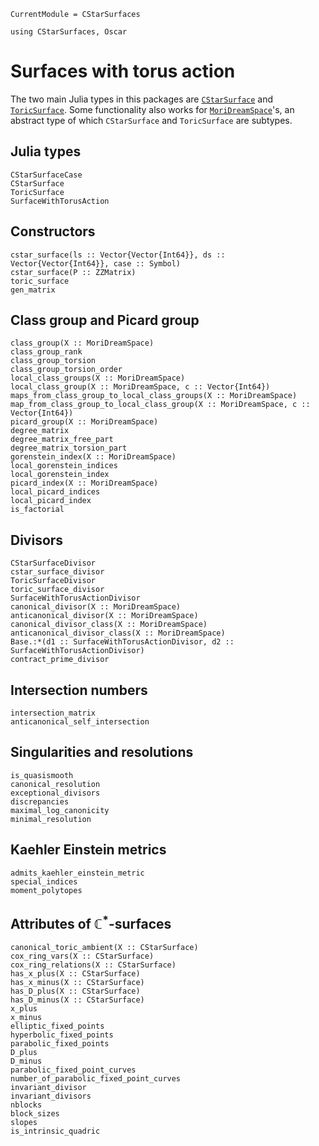 ```@meta
CurrentModule = CStarSurfaces
```

```@setup oscar
using CStarSurfaces, Oscar 
```

# Surfaces with torus action

The two main Julia types in this packages are [`CStarSurface`](@ref) and
[`ToricSurface`](@ref). Some functionality also works for
[`MoriDreamSpace`](@ref)'s, an abstract type of which `CStarSurface` and
`ToricSurface` are subtypes.

## Julia types

```@docs
CStarSurfaceCase
CStarSurface
ToricSurface
SurfaceWithTorusAction
```

## Constructors 

```@docs
cstar_surface(ls :: Vector{Vector{Int64}}, ds :: Vector{Vector{Int64}}, case :: Symbol)
cstar_surface(P :: ZZMatrix)
toric_surface
gen_matrix
```

## Class group and Picard group

```@docs
class_group(X :: MoriDreamSpace)
class_group_rank
class_group_torsion
class_group_torsion_order
local_class_groups(X :: MoriDreamSpace)
local_class_group(X :: MoriDreamSpace, c :: Vector{Int64})
maps_from_class_group_to_local_class_groups(X :: MoriDreamSpace)
map_from_class_group_to_local_class_group(X :: MoriDreamSpace, c :: Vector{Int64})
picard_group(X :: MoriDreamSpace)
degree_matrix
degree_matrix_free_part
degree_matrix_torsion_part
gorenstein_index(X :: MoriDreamSpace)
local_gorenstein_indices
local_gorenstein_index
picard_index(X :: MoriDreamSpace)
local_picard_indices
local_picard_index
is_factorial
```

## Divisors

```@docs
CStarSurfaceDivisor
cstar_surface_divisor
ToricSurfaceDivisor
toric_surface_divisor
SurfaceWithTorusActionDivisor
canonical_divisor(X :: MoriDreamSpace)
anticanonical_divisor(X :: MoriDreamSpace)
canonical_divisor_class(X :: MoriDreamSpace)
anticanonical_divisor_class(X :: MoriDreamSpace)
Base.:*(d1 :: SurfaceWithTorusActionDivisor, d2 :: SurfaceWithTorusActionDivisor)
contract_prime_divisor
```

## Intersection numbers

```@docs
intersection_matrix
anticanonical_self_intersection
```

## Singularities and resolutions

```@docs
is_quasismooth
canonical_resolution
exceptional_divisors
discrepancies
maximal_log_canonicity
minimal_resolution
```

## Kaehler Einstein metrics

```@docs
admits_kaehler_einstein_metric
special_indices
moment_polytopes
```

## Attributes of $\mathbb{C}^*$-surfaces

```@docs
canonical_toric_ambient(X :: CStarSurface)
cox_ring_vars(X :: CStarSurface)
cox_ring_relations(X :: CStarSurface)
has_x_plus(X :: CStarSurface)
has_x_minus(X :: CStarSurface)
has_D_plus(X :: CStarSurface)
has_D_minus(X :: CStarSurface)
x_plus
x_minus
elliptic_fixed_points
hyperbolic_fixed_points
parabolic_fixed_points
D_plus
D_minus
parabolic_fixed_point_curves
number_of_parabolic_fixed_point_curves
invariant_divisor
invariant_divisors
nblocks
block_sizes
slopes
is_intrinsic_quadric
```
